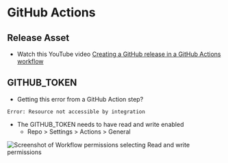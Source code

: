 # GitHub Actions

## Release Asset
- Watch this YouTube video [Creating a GitHub release in a GitHub Actions workflow](https://www.youtube.com/watch?v=_ueJ3LrRqPU&t=40s&ab_channel=MicrosoftDevRadio)

## GITHUB_TOKEN
- Getting this error from a GitHub Action step?
```
Error: Resource not accessible by integration
```
- The GITHUB_TOKEN needs to have read and write enabled
  - Repo > Settings > Actions > General

![Screenshot of Workflow permissions selecting Read and write permissions](../../assets/workflow_permissions.png)
